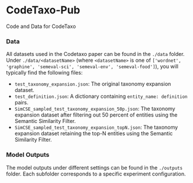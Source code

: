 # CodeTaxo-Pub

Code and Data for CodeTaxo

### Data

All datasets used in the Codetaxo paper can be found in the `./data` folder. Under `./data/<datasetName>` (where `<datasetName>` is one of `['wordnet', 'graphine', 'semeval-sci', 'semeval-env', 'semeval-food']`), you will typically find the following files:

- `test_taxonomy_expansion.json`: The original taxonomy expansion dataset.
- `test_definition.json`: A dictionary containing `entity_name: definition` pairs.
- `SimCSE_sampled_test_taxonomy_expansion_50p.json`: The taxonomy expansion dataset after filtering out 50 percent of entities using the Semantic Similarity Filter.
- `SimCSE_sampled_test_taxonomy_expansion_topN.json`: The taxonomy expansion dataset retaining the top-N entities using the Semantic Similarity Filter.


### Model Outputs

The model outputs under different settings can be found in the `./outputs` folder. Each subfolder corresponds to a specific experiment configuration.
